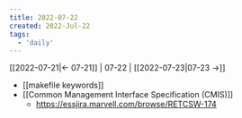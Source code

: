 ```yaml
---
title: 2022-07-22
created: 2022-Jul-22
tags:
  - 'daily'
---
```


[[2022-07-21|<- 07-21]] | 07-22 | [[2022-07-23|07-23 ->]]

- [[makefile keywords]]
- [[Common Management Interface Specification (CMIS)]]
	- https://essjira.marvell.com/browse/RETCSW-174

